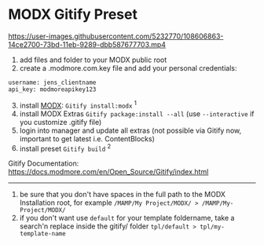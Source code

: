 # MODX Gitify Preset

https://user-images.githubusercontent.com/5232770/108606863-14ce2700-73bd-11eb-9289-dbb587677703.mp4

1. add files and folder to your MODX public root
2. create a .modmore.com.key file and add your personal credentials:

```
username: jens_clientname
api_key: modmoreapikey123
```

3. install [MODX](https://modx.com): `Gitify install:modx` <sup>1</sup>
4. install MODX Extras `Gitify package:install --all` (use `--interactive` if you customize .gitify file)
5. login into manager and update all extras (not possible via Gitify now, important to get latest i.e. ContentBlocks)
6. install preset `Gitify build` <sup>2</sup>
    
Gitify Documentation: https://docs.modmore.com/en/Open_Source/Gitify/index.html

-----

1) be sure that you don't have spaces in the full path to the MODX Installation root, for example `/MAMP/My Project/MODX/ > /MAMP/My-Project/MODX/`  
2) if you don't want use `default` for your template foldername, take a search'n replace inside the gitify/ folder `tpl/default > tpl/my-template-name`
